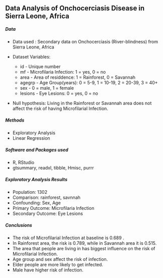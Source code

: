 ## Data Analysis of Onchocerciasis Disease in Sierra Leone, Africa

##### Data

- Data used : Secondary data on Onchocerciasis (River-blindness) from Sierra Leone, Africa
- Dataset Variables:

    - id - Unique number
    - mf - Microfilaria Infection: 1 = yes, 0 = no
    - area - Area of residdence: 1 = Rainforest, 0 = Savannah
    - agegrp - Age Group(years): 0 = 5-9, 1 = 10-19, 2 = 20-39, 3 = 40+
    - sex - 0 = male, 1 = female
    - lesions - Eye Lesions: 0 = yes, 0 = no

- Null hypothesis: Living in the Rainforest or Savannah area does not affect the risk of having Microfilarial Infection.

##### Methods

- Exploratory Analysis
- Linear Regression

##### Software and Packages used

- R, RStudio
- gtsummary, readxl, tibble, Hmisc, purrr

##### Exploratory Analysis Results

- Population: 1302
- Comparison: rainforest, savnnah
- Confounding: Sex, Age
- Primary Outcome: Microfilaria Infection
- Secondary Outcome: Eye Lesions

##### Conclusions

- The risk of Microfilarial Infection at baseline is 0.689 .
- In Rainforest area, the risk is 0.789, while in Savannah area it is 0.515.
- The area that people are living in has biggest influence on the risk of Microfilarial Infection.
- Age group and sex  affect the risk of infection.
- Elder people are more likely to get infected.
- Male have higher risk of infection.
